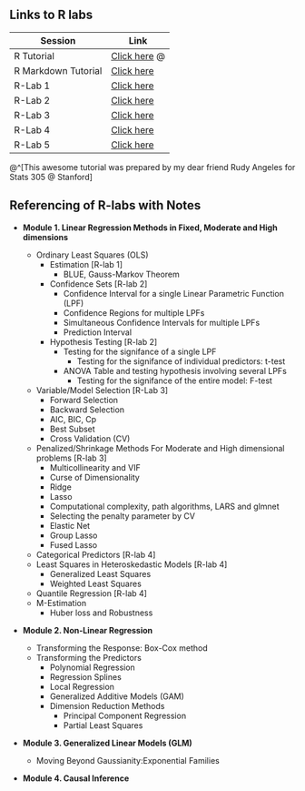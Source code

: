  Links to R labs
 ---------------
 
 
|Session| Link |
|-------|------|
|R Tutorial|[Click here](https://www.dropbox.com/s/kx0ubups6bapmpe/1-R-tutorial.pdf?raw=1) @|
|R Markdown Tutorial| [Click here](https://www.dropbox.com/s/tvb9vn3qjluumoh/2-R-markdown.pdf?raw=1)|
|R-Lab 1| [Click here](https://www.dropbox.com/s/8c4lf3pbjb99xfj/lab-1.R?raw=1)|
|R-Lab 2| [Click here](https://www.dropbox.com/s/h11uw0tsu7soghf/lab-2.html?raw=1)|
|R-Lab 3| [Click here](https://www.dropbox.com/s/ppl5q6qedg1aq5u/lab-3.html?raw=1)|
|R-Lab 4| [Click here](https://www.dropbox.com/s/atfqa1zuj51wzk5/lab-4.html?raw=1)|
|R-Lab 5| [Click here](https://www.dropbox.com/s/cnlwndaqr79m1fw/lab-5.html?raw=1)|

@^[This awesome tutorial was prepared by my dear friend Rudy Angeles for Stats 305 @ Stanford]

 Referencing of R-labs with Notes
 ---------------------------------

* <b> Module 1. Linear Regression Methods in Fixed, Moderate and High dimensions</b>
  * Ordinary Least Squares (OLS)
    * Estimation [R-lab 1]
      * BLUE, Gauss-Markov Theorem
    * Confidence Sets [R-lab 2]
      * Confidence Interval for a single Linear Parametric Function (LPF)
      * Confidence Regions for multiple LPFs
      * Simultaneous Confidence Intervals for multiple LPFs
      * Prediction Interval
    * Hypothesis Testing [R-lab 2]
      * Testing for the signifance of a single LPF
        * Testing for the signifance of individual predictors: t-test
      * ANOVA Table and testing hypothesis involving several LPFs 
        * Testing for the signifance of the entire model: F-test
  * Variable/Model Selection [R-Lab 3]
    * Forward Selection
    * Backward Selection
    * AIC, BIC, Cp
    * Best Subset
    * Cross Validation (CV)
  * Penalized/Shrinkage Methods For Moderate and High dimensional problems [R-lab 3]
    * Multicollinearity and VIF 
    * Curse of Dimensionality 
    * Ridge
    * Lasso
    * Computational complexity, path algorithms, LARS and glmnet
    * Selecting the penalty parameter by CV
    * Elastic Net
    * Group Lasso
    * Fused Lasso
  * Categorical Predictors [R-lab 4]
  * Least Squares in Heteroskedastic Models [R-lab 4]
    * Generalized Least Squares
    * Weighted Least Squares
  * Quantile Regression [R-lab 4]  
  * M-Estimation
    * Huber loss and Robustness
  
  
* <b> Module 2. Non-Linear Regression</b>
  * Transforming the Response: Box-Cox method
  * Transforming the Predictors
    * Polynomial Regression
    * Regression Splines
    * Local Regression
    * Generalized Additive Models (GAM)
    * Dimension Reduction Methods
      * Principal Component Regression
      * Partial Least Squares
   
 * <b> Module 3. Generalized Linear Models (GLM) </b>
    * Moving Beyond Gaussianity:Exponential Families
    
    
* <b> Module 4. Causal Inference</b>
